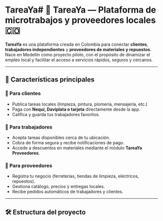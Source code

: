 # TareaYa# 🧩 TareaYa — Plataforma de microtrabajos y proveedores locales 🇨🇴

**TareaYa** es una plataforma creada en Colombia para conectar **clientes**, **trabajadores independientes** y **proveedores de materiales y repuestos**.  
Nace en Medellín como proyecto piloto, con el propósito de dinamizar el empleo local y facilitar el acceso a servicios rápidos, seguros y cercanos.

---

## 🚀 Características principales

### 👥 Para clientes
- Publica tareas locales (limpieza, pintura, plomería, mensajería, etc.)
- Paga con **Nequi, Daviplata o tarjeta** directamente desde la app.
- Califica y guarda tus trabajadores favoritos.

### 👷 Para trabajadores
- Acepta tareas disponibles cerca de tu ubicación.
- Cobra de forma segura y recibe notificaciones de pago.
- Accede a descuentos en materiales mediante el módulo **TareaYa Proveedores**.

### 🏬 Para proveedores
- Registra tu negocio (ferreterías, tiendas de limpieza, eléctricos, repuestos).
- Gestiona catálogo, precios y entregas locales.
- Recibe pedidos automáticos de trabajadores y clientes.

---

## 🛠️ Estructura del proyecto

